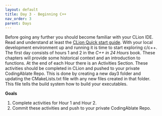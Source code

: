 ```yaml
---
layout: default
title: Day 3 - Beginning C++
nav_order: 3
parent: Days
---
```

Before going any further you should become familiar with your CLion IDE.  Read and understand at least the [CLion Quick start guide](https://www.jetbrains.com/help/clion/clion-quick-start-guide.html#learn-more).  With your local development environment up and running it is time to start exploring c/c++.  The first day consists of hours 1 and 2 in the _C++ in 24 Hours_ book.  These chapters will provide some historical context and an introduction to functions.  At the end of each Hour there is an Activities Section.  These activities should be completed in CLion and pushed to your private CodingAblate Repo.  This is done by creating a new day3 folder and updating the CMakeLists.txt file with any new files created in that folder.  This file tells the build system how to build your executables.  

**Goals**
1. Complete activities for Hour 1 and Hour 2.
2. Commit these activities and push to your private CodingAblate Repo.
